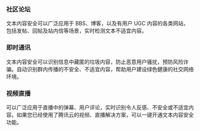 ### 社区论坛
文本内容安全可以广泛应用于 BBS、博客，以及有用户 UGC 内容的各类网站，包括发帖、回帖及站内信等场景，实时检测文本不适宜内容。
### 即时通讯
文本内容安全可以识别信息中藏匿的垃圾内容，防止恶意用户骚扰，预防风险诈骗。自动识别群内传播的不安全、不适宜内容，帮助用户建设绿色健康的社交网络环境。
### 视频直播
可以广泛应用于直播中的弹幕、用户评论，实时识别令人反感、不安全或不适宜内容。如果您已经使用了腾讯云的视频、直播解决方案，可以一键开通文本内容安全功能。
